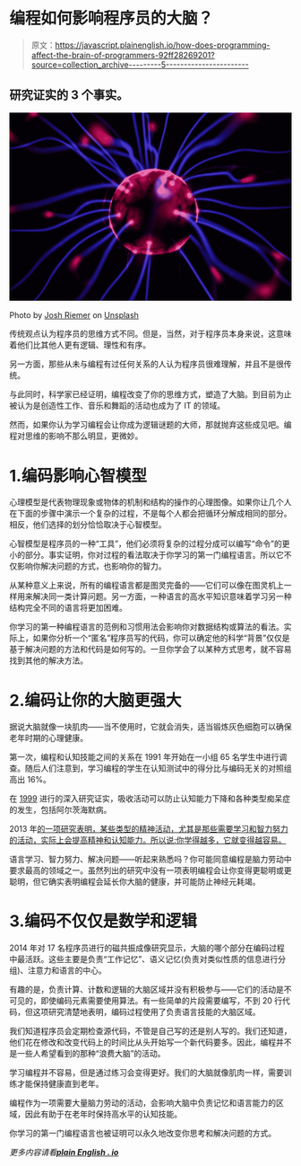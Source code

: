 # 编程如何影响程序员的大脑？

> 原文：<https://javascript.plainenglish.io/how-does-programming-affect-the-brain-of-programmers-92ff28269201?source=collection_archive---------5----------------------->

## 研究证实的 3 个事实。

![](img/6c21abfb1ffbacee25032a2d35e8da23.png)

Photo by [Josh Riemer](https://unsplash.com/@joshriemer?utm_source=medium&utm_medium=referral) on [Unsplash](https://unsplash.com?utm_source=medium&utm_medium=referral)

传统观点认为程序员的思维方式不同。但是，当然，对于程序员本身来说，这意味着他们比其他人更有逻辑、理性和有序。

另一方面，那些从未与编程有过任何关系的人认为程序员很难理解，并且不是很传统。

与此同时，科学家已经证明，编程改变了你的思维方式，塑造了大脑。到目前为止被认为是创造性工作、音乐和舞蹈的活动也成为了 IT 的领域。

然而，如果你认为学习编程会让你成为逻辑谜题的大师，那就抛弃这些成见吧。编程对思维的影响不那么明显，更微妙。

# 1.编码影响心智模型

心理模型是代表物理现象或物体的机制和结构的操作的心理图像。如果你让几个人在下面的步骤中演示一个复杂的过程，不是每个人都会把循环分解成相同的部分。相反，他们选择的划分恰恰取决于心智模型。

心智模型是程序员的一种“工具”，他们必须将复杂的过程分成可以编写“命令”的更小的部分。事实证明，你对过程的看法取决于你学习的第一门编程语言。所以它不仅影响你解决问题的方式，也影响你的智力。

从某种意义上来说，所有的编程语言都是图灵完备的——它们可以像在图灵机上一样用来解决同一类计算问题。另一方面，一种语言的高水平知识意味着学习另一种结构完全不同的语言将更加困难。

你学习的第一种编程语言的范例和习惯用法会影响你对数据结构或算法的看法。实际上，如果你分析一个“匿名”程序员写的代码，你可以确定他的科学“背景”仅仅是基于解决问题的方法和代码是如何写的。一旦你学会了以某种方式思考，就不容易找到其他的解决方法。

# 2.编码让你的大脑更强大

据说大脑就像一块肌肉——当不使用时，它就会消失，适当锻炼灰色细胞可以确保老年时期的心理健康。

第一次，编程和认知技能之间的关系在 1991 年开始在一小组 65 名学生中进行调查。随后人们注意到，学习编程的学生在认知测试中的得分比与编码无关的对照组高出 16%。

在 [1999](https://pubmed.ncbi.nlm.nih.gov/10403712/) 进行的深入研究证实，吸收活动可以防止认知能力下降和各种类型痴呆症的发生，包括阿尔茨海默病。

2013 年[的一项研究表明，某些类型的精神活动，尤其是那些需要学习和智力努力的活动，实际上会提高精神和认知能力。所以说:你学得越多，它就变得越容易。](https://journals.sagepub.com/doi/abs/10.1177/0956797613499592)

语言学习、智力努力、解决问题——听起来熟悉吗？你可能同意编程是脑力劳动中要求最高的领域之一。虽然列出的研究中没有一项表明编程会让你变得更聪明或更聪明，但它确实表明编程会延长你大脑的健康，并可能防止神经元耗竭。

# 3.编码不仅仅是数学和逻辑

2014 年对 17 名程序员进行的磁共振成像研究显示，大脑的哪个部分在编码过程中最活跃。这些主要是负责“工作记忆”、语义记忆(负责对类似性质的信息进行分组)、注意力和语言的中心。

有趣的是，负责计算、计数和逻辑的大脑区域并没有积极参与——它们的活动是不可见的，即使编码元素需要使用算法。有一些简单的片段需要编写，不到 20 行代码，但这项研究清楚地表明，编码过程使用了负责语言技能的大脑区域。

我们知道程序员会定期检查源代码，不管是自己写的还是别人写的。我们还知道，他们花在修改和改变代码上的时间比从头开始写一个新代码要多。因此，编程并不是一些人希望看到的那种“浪费大脑”的活动。

学习编程并不容易，但是通过练习会变得更好。我们的大脑就像肌肉一样，需要训练才能保持健康直到老年。

编程作为一项需要大量脑力劳动的活动，会影响大脑中负责记忆和语言能力的区域，因此有助于在老年时保持高水平的认知技能。

你学习的第一门编程语言也被证明可以永久地改变你思考和解决问题的方式。

*更多内容请看*[***plain English . io***](http://plainenglish.io)